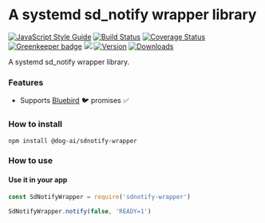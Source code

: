 # A systemd sd_notify wrapper library

[![JavaScript Style Guide](https://img.shields.io/badge/code%20style-standard-brightgreen.svg)](http://standardjs.com/)
[![Build Status](https://travis-ci.org/dog-ai/sdnotify-wrapper.svg?branch=master)](https://travis-ci.org/dog-ai/sdnotify-wrapper)
[![Coverage Status](https://coveralls.io/repos/github/dog-ai/sdnotify-wrapper/badge.svg?branch=master)](https://coveralls.io/github/dog-ai/sdnotify-wrapper?branch=master)
[![Greenkeeper badge](https://badges.greenkeeper.io/dog-ai/sdnotify-wrapper.svg)](https://greenkeeper.io/)
[![](https://img.shields.io/github/release/dog-ai/sdnotify-wrapper.svg)](https://github.com/dog-ai/sdnotify-wrapper/releases)
[![Version](https://img.shields.io/npm/v/@dog-ai/sdnotify-wrapper.svg)](https://www.npmjs.com/package/@dog-ai/sdnotify-wrapper)
[![Downloads](https://img.shields.io/npm/dt/@dog-ai/sdnotify-wrapper.svg)](https://www.npmjs.com/package/@dog-ai/sdnotify-wrapper) 

A systemd sd_notify wrapper library.

### Features
* Supports [Bluebird](https://github.com/petkaantonov/bluebird) :bird: promises :white_check_mark:

### How to install
```
npm install @dog-ai/sdnotify-wrapper
```

### How to use

#### Use it in your app
```javascript
const SdNotifyWrapper = require('sdnotify-wrapper')

SdNotifyWrapper.notify(false, 'READY=1')
```
